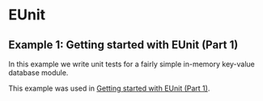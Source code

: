 # EUnit

## Example 1: Getting started with EUnit (Part 1)

In this example we write unit tests for a fairly simple in-memory key-value database module.

This example was used in [Getting started with EUnit (Part 1)](https://medium.com/@renatomoya/getting-started-with-eunit-part-1-cada7df4366b#.dtnntj434).
